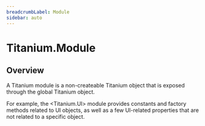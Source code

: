 ```yaml
---
breadcrumbLabel: Module
sidebar: auto
---
```


# Titanium.Module

<ProxySummary/>

## Overview

A Titanium module is a non-createable Titanium object that is exposed through the
global Titanium object.

For example, the <Titanium.UI> module provides constants and factory methods related
to UI objects, as well as a few UI-related properties that are not related to a
specific object.

<ApiDocs/>
